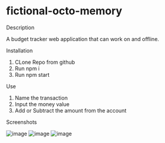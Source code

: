# fictional-octo-memory

Description

A budget tracker web application that can work on and offline.  

Installation

1. CLone Repo from github
2. Run npm i
3. Run npm start

Use

1. Name the transaction
2. Input the money value
3. Add or Subtract the amount from the account

Screenshots

![image](https://user-images.githubusercontent.com/84186127/135788569-11e0a790-9f54-49d6-8de7-f7ec98894f13.png)
![image](https://user-images.githubusercontent.com/84186127/135788598-a07c2bb1-8965-40c8-b9d2-04f397a903c2.png)
![image](https://user-images.githubusercontent.com/84186127/135788626-24bc4cd0-19c5-4a2e-b56b-60b8e42ba899.png)




